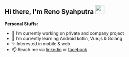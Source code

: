 ## Hi there, I'm Reno Syahputra <img src="https://github.com/TheDudeThatCode/TheDudeThatCode/blob/master/Assets/Hi.gif" width="29px">

**Personal Stuffs:**
- 🔭 I’m currently working on private and company project
- 🌱 I’m currently learning Android kotlin, Vue.js & Golang
- ✨ Interested in mobile & web
- 📫 Reach me via [linkedin](https://www.linkedin.com/in/reno-syahputra-839840142/) or [facebook](https://www.facebook.com/renosyah975/)

<!--
**renosyah/renosyah** is a ✨ _special_ ✨ repository because its `README.md` (this file) appears on your GitHub profile.

Here are some ideas to get you started:

- 🔭 I’m currently working on ...
- 🌱 I’m currently learning ...
- 👯 I’m looking to collaborate on ...
- 🤔 I’m looking for help with ...
- 💬 Ask me about ...
- 📫 How to reach me: ...
- 😄 Pronouns: ...
- ⚡ Fun fact: ...
-->


